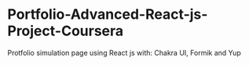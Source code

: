 # Portfolio-Advanced-React-js-Project-Coursera
Protfolio simulation page using React js with: Chakra UI, Formik and Yup
